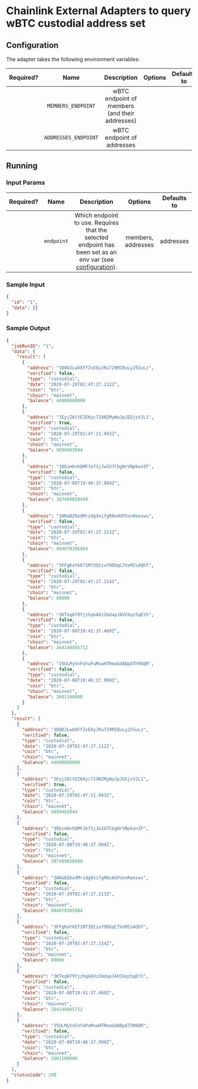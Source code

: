 # Chainlink External Adapters to query wBTC custodial address set

## Configuration

The adapter takes the following environment variables:

| Required? |         Name         |                  Description                   | Options | Defaults to |
| :-------: | :------------------: | :--------------------------------------------: | :-----: | :---------: |
|           |  `MEMBERS_ENDPOINT`  | wBTC endpoint of members (and their addresses) |         |             |
|           | `ADDRESSES_ENDPOINT` |           wBTC endpoint of addresses           |         |             |

## Running

### Input Params

| Required? |    Name    |                                                         Description                                                          |      Options       | Defaults to |
| :-------: | :--------: | :--------------------------------------------------------------------------------------------------------------------------: | :----------------: | :---------: |
|           | `endpoint` | Which endpoint to use. Requires that the selected endpoint has been set as an env var (see [configuration](#configuration)). | members, addresses |  addresses  |

### Sample Input

```json
{
  "id": "1",
  "data": {}
}
```

### Sample Output

```json
{
  "jobRunID": "1",
  "data": {
    "result": [
      {
        "address": "3D8DJLwUXFfZvE8yJRu729MZ8uLy25SuLz",
        "verified": false,
        "type": "custodial",
        "date": "2020-07-29T02:47:27.212Z",
        "coin": "btc",
        "chain": "mainnet",
        "balance": 44900000000
      },
      {
        "address": "3EyjZ6CtEZEKyc719NZMyWaJpJG5jsVJL1",
        "verified": true,
        "type": "custodial",
        "date": "2020-07-29T02:47:21.943Z",
        "coin": "btc",
        "chain": "mainnet",
        "balance": 9899463044
      },
      {
        "address": "38bzm6nhQMFJe71jJw1U7CbgNrVNpkonZF",
        "verified": false,
        "type": "custodial",
        "date": "2020-07-08T19:46:37.984Z",
        "coin": "btc",
        "chain": "mainnet",
        "balance": 307499838499
      },
      {
        "address": "3ANaBZ6odMrzdg9xifgRNxAUFUxnReesws",
        "verified": false,
        "type": "custodial",
        "date": "2020-07-29T02:47:27.213Z",
        "coin": "btc",
        "chain": "mainnet",
        "balance": 904070305884
      },
      {
        "address": "3FFgKaYkEf1M73QtzuY9DGqC7VeM2sAQhT",
        "verified": false,
        "type": "custodial",
        "date": "2020-07-29T02:47:27.214Z",
        "coin": "btc",
        "chain": "mainnet",
        "balance": 80000
      },
      {
        "address": "3KTeq879YjzhqkAXzZmdapJAVC6qz5qEth",
        "verified": false,
        "type": "custodial",
        "date": "2020-07-08T19:41:37.469Z",
        "coin": "btc",
        "chain": "mainnet",
        "balance": 264148085712
      },
      {
        "address": "35ULMyVnFoYaPaMxwHTRmaGdABpAThM4QR",
        "verified": false,
        "type": "custodial",
        "date": "2020-07-08T19:46:37.990Z",
        "coin": "btc",
        "chain": "mainnet",
        "balance": 2601100000
      }
    ]
  },
  "result": [
    {
      "address": "3D8DJLwUXFfZvE8yJRu729MZ8uLy25SuLz",
      "verified": false,
      "type": "custodial",
      "date": "2020-07-29T02:47:27.212Z",
      "coin": "btc",
      "chain": "mainnet",
      "balance": 44900000000
    },
    {
      "address": "3EyjZ6CtEZEKyc719NZMyWaJpJG5jsVJL1",
      "verified": true,
      "type": "custodial",
      "date": "2020-07-29T02:47:21.943Z",
      "coin": "btc",
      "chain": "mainnet",
      "balance": 9899463044
    },
    {
      "address": "38bzm6nhQMFJe71jJw1U7CbgNrVNpkonZF",
      "verified": false,
      "type": "custodial",
      "date": "2020-07-08T19:46:37.984Z",
      "coin": "btc",
      "chain": "mainnet",
      "balance": 307499838499
    },
    {
      "address": "3ANaBZ6odMrzdg9xifgRNxAUFUxnReesws",
      "verified": false,
      "type": "custodial",
      "date": "2020-07-29T02:47:27.213Z",
      "coin": "btc",
      "chain": "mainnet",
      "balance": 904070305884
    },
    {
      "address": "3FFgKaYkEf1M73QtzuY9DGqC7VeM2sAQhT",
      "verified": false,
      "type": "custodial",
      "date": "2020-07-29T02:47:27.214Z",
      "coin": "btc",
      "chain": "mainnet",
      "balance": 80000
    },
    {
      "address": "3KTeq879YjzhqkAXzZmdapJAVC6qz5qEth",
      "verified": false,
      "type": "custodial",
      "date": "2020-07-08T19:41:37.469Z",
      "coin": "btc",
      "chain": "mainnet",
      "balance": 264148085712
    },
    {
      "address": "35ULMyVnFoYaPaMxwHTRmaGdABpAThM4QR",
      "verified": false,
      "type": "custodial",
      "date": "2020-07-08T19:46:37.990Z",
      "coin": "btc",
      "chain": "mainnet",
      "balance": 2601100000
    }
  ],
  "statusCode": 200
}
```
